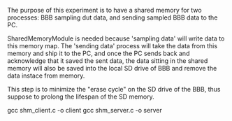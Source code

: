 The purpose of this experiment is to have a shared memory for two processes: BBB sampling dut data, and sending sampled BBB data to the
PC.

SharedMemoryModule is needed because 'sampling data' will write data to this memory map.  The 'sending data' process will take the data 
from this memory and ship it to the PC, and once the PC sends back and acknowledge that it saved the sent data, the data sitting in the
shared memory will also be saved into the local SD drive of BBB and remove the data instace from memory.

This step is to minimize the "erase cycle" on the SD drive of the BBB, thus suppose to prolong the lifespan of the SD memory.

gcc shm_client.c -o client
gcc shm_server.c -o server
